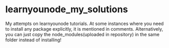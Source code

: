 # learnyounode_my_solutions
My attempts on learnyounode tutorials. At some instances where you need to install any package explicitly, it is mentioned in comments. Alternatively, you can just copy the node_modules(uploaded in repository) in the same folder instead of installing!

